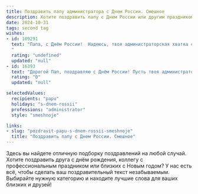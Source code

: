 ```yaml
---
title: Поздравить папу администратора с Днем России. Смешное
description: Хотите поздравить папу с Днем России или другим праздником? Наш ИИ создаст незабываемое поздравление, а вы обязательно выделитесь среди других.  
date: 2024-10-31
tags: second tag
wishes:
- id: 109291
  text: "Папа, с Днём России!  Надеюсь, твоя администраторская хватка сегодня поможет тебе найти самый вкусный шашлык на всей Родине, а не только в офисе!  Пусть праздник будет таким же ярким и незабываемым, как твои отчеты (шутка, конечно!).  С праздником!
  "
  rating: "undefined"
  updated: "null"
- id: 16393
  text: "Дорогой Пап, поздравляю с Днём России! Пусть твоя администраторская магия сделает каждый день как праздник - яркий, весёлый и без сбоев! Пусть твои решения будут такими же быстрыми и точными, как ответы в викторине \"Кто хочет стать миллионером?\". И помни, что ты - главный организатор семейных праздников, так что держи план \"Б\" под рукой, на случай, если кто-то решит внести \"креативные\" изменения в меню. С Днём России, Пап! Ты - наша национальная гордость и семейный администратор номер один!"
  rating: "0"
  updated: "null"

selectedValues:
  recipients: "papu"
  holidays: "s-dnem-rossii"
  professions: "administrator"
  style: "smeshnoje"

links:
- slug: "pozdravit-papu-s-dnem-rossii-smeshnoje"
  title: "Поздравить папу с Днем России. Смешное"
---
```


Здесь вы найдете отличную подборку поздравлений на любой случай. 
Хотите поздравить друга с днём рождения, коллегу с профессиональным праздником или близких с Новым годом? У нас есть всё, чтобы сделать ваш поздравительный текст незабываемым. Выбирайте нужную категорию и находите лучшие слова для ваших близких и друзей!
